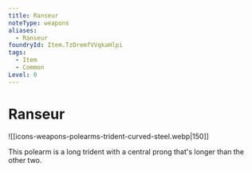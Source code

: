 ```yaml
---
title: Ranseur
noteType: weapons
aliases:
  - Ranseur
foundryId: Item.TzDremfVVqkaHlpi
tags:
  - Item
  - Common
Level: 0
---
```


# Ranseur
![[icons-weapons-polearms-trident-curved-steel.webp|150]]

This polearm is a long trident with a central prong that's longer than the other two.
